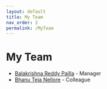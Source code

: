 ```yaml
---
layout: default
title: My Team
nav_order: 2
permalink: /MyTeam
---
```





My Team
========

- [Balakrishna Reddy Pailla]() - Manager
- [Bhanu Teja Nellore](https://nellorebhanuteja.github.io/) - Colleague
